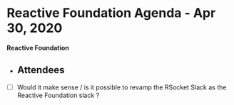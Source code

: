 # Reactive Foundation Agenda - Apr 30, 2020
**Reactive Foundation**

- Attendees
    - 
- [ ] Would it make sense / is it possible to revamp the RSocket Slack as the Reactive Foundation slack ?
